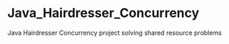 # Java_Hairdresser_Concurrency
Java Hairdresser Concurrency project solving shared resource problems 

